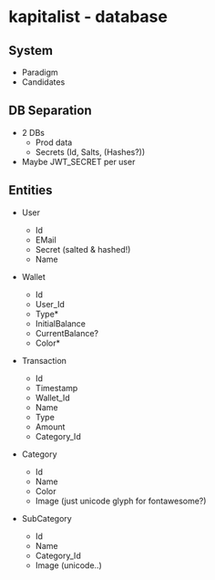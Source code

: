 # kapitalist - database

## System
- Paradigm
- Candidates

## DB Separation
- 2 DBs
    - Prod data
    - Secrets (Id, Salts, (Hashes?))
- Maybe JWT_SECRET per user

## Entities
- User
    - Id
    - EMail
    - Secret (salted & hashed!)
    - Name

- Wallet
    - Id
    - User_Id
    - Type*
    - InitialBalance
    - CurrentBalance?
    - Color*

- Transaction
    - Id
    - Timestamp
    - Wallet_Id
    - Name
    - Type
    - Amount
    - Category_Id

- Category
    - Id
    - Name
    - Color
    - Image (just unicode glyph for fontawesome?)

- SubCategory
    - Id
    - Name
    - Category_Id
    - Image (unicode..)
